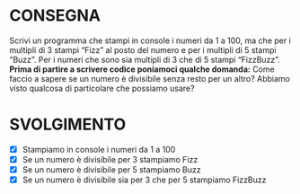  
 # CONSEGNA
 Scrivi un programma che stampi in console i numeri da 1 a 100,
 ma che per i multipli di 3 stampi “Fizz” al posto del numero e per i multipli di 5 stampi “Buzz”.
 Per i numeri che sono sia multipli di 3 che di 5 stampi “FizzBuzz”.
 **Prima di partire a scrivere codice poniamoci qualche domanda:**
 Come faccio a sapere se un numero è divisibile senza resto per un altro?
 Abbiamo visto qualcosa di particolare che possiamo usare?

 # SVOLGIMENTO
 - [x] Stampiamo in console i numeri da 1 a 100
 - [x] Se un numero è divisibile per 3 stampiamo Fizz
 - [x] Se un numero è divisibile per 5 stampiamo Buzz
 - [x] Se un numero è divisibile sia per 3 che per 5 stampiamo FizzBuzz
